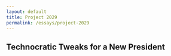 ```yaml
---
layout: default
title: Project 2029
permalink: /essays/project-2029
---
```


## Technocratic Tweaks for a New President
